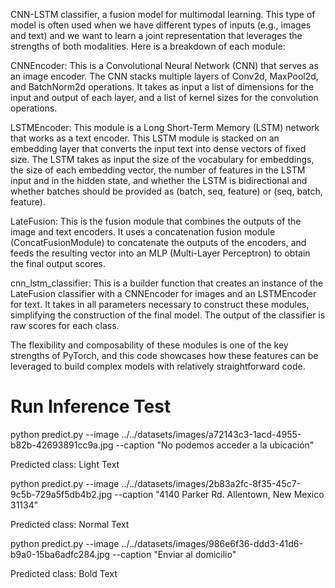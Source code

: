 CNN-LSTM classifier, a fusion model for multimodal learning. This type of model is often used when we have different types of inputs (e.g., images and text) and we want to learn a joint representation that leverages the strengths of both modalities. Here is a breakdown of each module:

CNNEncoder: This is a Convolutional Neural Network (CNN) that serves as an image encoder. The CNN stacks multiple layers of Conv2d, MaxPool2d, and BatchNorm2d operations. It takes as input a list of dimensions for the input and output of each layer, and a list of kernel sizes for the convolution operations.

LSTMEncoder: This module is a Long Short-Term Memory (LSTM) network that works as a text encoder. This LSTM module is stacked on an embedding layer that converts the input text into dense vectors of fixed size. The LSTM takes as input the size of the vocabulary for embeddings, the size of each embedding vector, the number of features in the LSTM input and in the hidden state, and whether the LSTM is bidirectional and whether batches should be provided as (batch, seq, feature) or (seq, batch, feature).

LateFusion: This is the fusion module that combines the outputs of the image and text encoders. It uses a concatenation fusion module (ConcatFusionModule) to concatenate the outputs of the encoders, and feeds the resulting vector into an MLP (Multi-Layer Perceptron) to obtain the final output scores.

cnn_lstm_classifier: This is a builder function that creates an instance of the LateFusion classifier with a CNNEncoder for images and an LSTMEncoder for text. It takes in all parameters necessary to construct these modules, simplifying the construction of the final model. The output of the classifier is raw scores for each class.

The flexibility and composability of these modules is one of the key strengths of PyTorch, and this code showcases how these features can be leveraged to build complex models with relatively straightforward code.


# Run Inference Test

python predict.py --image ../../datasets/images/a72143c3-1acd-4955-b82b-42693891cc9a.jpg --caption "No podemos acceder a la ubicación"

Predicted class: Light Text

python predict.py --image ../../datasets/images/2b83a2fc-8f35-45c7-9c5b-729a5f5db4b2.jpg --caption "4140 Parker Rd. Allentown\, New Mexico 31134"

Predicted class: Normal Text

python predict.py --image ../../datasets/images/986e6f36-ddd3-41d6-b9a0-15ba6adfc284.jpg --caption "Enviar al domicilio"

Predicted class: Bold Text